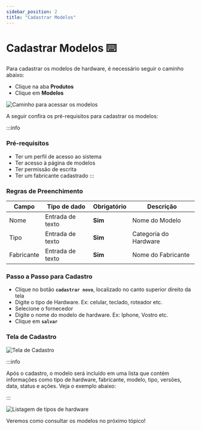 ```yaml
---
sidebar_position: 2
title: "Cadastrar Modelos"
---
```


# Cadastrar Modelos :keyboard:

Para cadastrar os modelos de hardware, é necessário seguir o caminho abaixo:

- Clique na aba **Produtos**
- Clique em **Modelos**

![Caminho para acessar os modelos](/img/images/modelos.png)

A seguir confira os pré-requisitos para cadastrar os modelos:

:::info

### Pré-requisitos

- Ter um perfil de acesso ao sistema
- Ter acesso à página de modelos
- Ter permissão de escrita
- Ter um fabricante cadastrado
  :::

### Regras de Preenchimento

| Campo      | Tipo de dado     | Obrigatório | Descrição             |
| ---------- | ---------------- | ----------- | --------------------- |
| Nome       | Entrada de texto | **Sim**     | Nome do Modelo        |
| Tipo       | Entrada de texto | **Sim**     | Categoria do Hardware |
| Fabricante | Entrada de texto | **Sim**     | Nome do Fabricante    |

### Passo a Passo para Cadastro

- Clique no botão **`cadastrar novo`**, localizado no canto superior direito da tela
- Digite o tipo de Hardware. Ex: celular, teclado, roteador etc.
- Selecione o fornecedor
- Digite o nome do modelo de hardware. Ex: Iphone, Vostro etc.
- Clique em **`salvar`**

### Tela de Cadastro

![Tela de Cadastro](/img/images/cadastro_modelo.png)

:::info

Após o cadastro, o modelo será incluído em uma lista que contém informações como tipo de hardware, fabricante, modelo, tipo, versões, data, status e ações. Veja o exemplo abaixo:

:::

![Listagem de tipos de hardware](/img/images/lista_modelo_hardware.png)

Veremos como consultar os modelos no próximo tópico!
